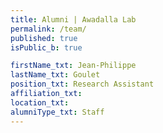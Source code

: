 ```yaml
---
title: Alumni | Awadalla Lab
permalink: /team/
published: true
isPublic_b: true

firstName_txt: Jean-Philippe
lastName_txt: Goulet
position_txt: Research Assistant
affiliation_txt:
location_txt:
alumniType_txt: Staff
---
```

